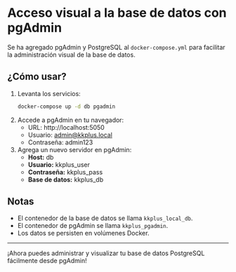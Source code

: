 # Acceso visual a la base de datos con pgAdmin

Se ha agregado pgAdmin y PostgreSQL al `docker-compose.yml` para facilitar la administración visual de la base de datos.

## ¿Cómo usar?

1. Levanta los servicios:
   ```bash
   docker-compose up -d db pgadmin
   ```
2. Accede a pgAdmin en tu navegador:
   - URL: http://localhost:5050
   - Usuario: admin@kkplus.local
   - Contraseña: admin123
3. Agrega un nuevo servidor en pgAdmin:
   - **Host:** db
   - **Usuario:** kkplus_user
   - **Contraseña:** kkplus_pass
   - **Base de datos:** kkplus_db

## Notas
- El contenedor de la base de datos se llama `kkplus_local_db`.
- El contenedor de pgAdmin se llama `kkplus_pgadmin`.
- Los datos se persisten en volúmenes Docker.

---

¡Ahora puedes administrar y visualizar tu base de datos PostgreSQL fácilmente desde pgAdmin!
